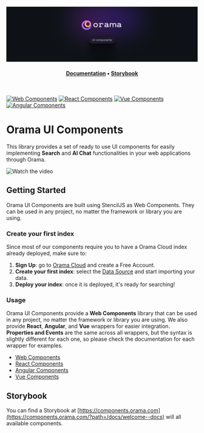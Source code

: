 <p align="center">
  <img src="https://github.com/askorama/orama-ui-components/raw/main/misc/readme/orama-ui-components-readme-cover.png" />
</p>
<h4 align="center">
  <a href="https://docs.orama.com/cloud/ui-components/design-system">Documentation</a> •
  <a href="https://components.orama.com/?path=/docs/welcome--docs">Storybook</a>
</h4>
<br />

[![Web Components](https://img.shields.io/badge/WebComponents-Web--Components?logo=webcomponentsdotorg&color=gray)](./packages/ui-stencil/)
[![React Components](https://img.shields.io/badge/React-Components?logo=react&color=1c2c4c)](./packages/ui-stencil-react/)
[![Vue Components](https://img.shields.io/badge/Vue-Components?logo=vuedotjs&color=35495e)](./packages/ui-stencil-vue/)
[![Angular Components](https://img.shields.io/badge/Angular-Components?logo=angular&color=c3002f)](./packages/ui-stencil-angular/)

# Orama UI Components

This library provides a set of ready to use UI components for easily implementing **Search** and **AI Chat** functionalities in your web applications through Orama.

<!-- <video src="https://website-assets.oramasearch.com/docs/search-box-component.mp4" width="200"/> -->

![Watch the video](/misc/readme/orama-quick-view.gif)

## Getting Started

Orama UI Components are built using StencilJS as Web Components. They can be used in any project, no matter the framework or library you are using.

### Create your first index

Since most of our components require you to have a Orama Cloud index already deployed, make sure to:

1. **Sign Up**: go to [Orama Cloud](https://cloud.orama.com) and create a Free Account.
2. **Create your first index**: select the [Data Source](https://docs.orama.com/cloud/data-sources/introduction-to-data-sources) and start importing your data.
3. **Deploy your index**: once it is deployed, it's ready for searching!

### Usage

Orama UI Components provide a **Web Components** library that can be used in any project, no matter the framework or library you are using. We also provide **React**, **Angular**, and **Vue** wrappers for easier integration. **Properties and Events** are the same across all wrappers, but the syntax is slightly different for each one, so please check the documentation for each wrapper for examples.

- [Web Components](./packages/ui-stencil)
- [React Components](./packages/ui-stencil-react/)
- [Angular Components](./packages/ui-stencil-angular/)
- [Vue Components](./packages/ui-stencil-vue/)

## Storybook

You can find a Storybook at [https://components.orama.com](https://components.orama.com/?path=/docs/welcome--docs) will all available components.
